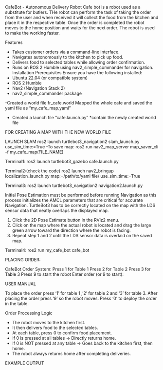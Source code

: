﻿CafeBot - Autonomous Delivery Robot
Cafe bot is a robot used as a substitute for butlers. THe robot can perform the task of taking the order from the user and when received it will collect the food from the kitchen and place it in the respective table. Once the order is completed the robot moves to the home position and waits for the next order. The robot is used to make the working faster.


Features
* Takes customer orders via a command-line interface.
* Navigates autonomously to the kitchen to pick up food.
* Delivers food to selected tables while allowing order confirmation.
* Runs on ROS 2 Humble using nav2_simple_commander for navigation.
Installation
Prerequisites
Ensure you have the following installed:
* Ubuntu 22.04 (or compatible system)
* ROS 2 Humble
* Nav2 (Navigation Stack 2)
* nav2_simple_commander package


-Created a world file fr_cafe.world 
Mapped the whole cafe and saved the yaml file as “my_cafe_map.yaml”
* Created a launch file “cafe.launch.py”
*contain the newly created world file






FOR CREATING A MAP WITH THE NEW WORLD FILE


LAUNCH SLAM
ros2 launch turtlebot3_navigation2 slam_launch.py use_sim_time:=True
-To save map:
ros2 run nav2_map_server map_saver_cli -f my_cafe_map(FILE_NAME)


Terminal1:
ros2 launch turtlebot3_gazebo cafe.launch.py


Terminal2:(check the code)
 ros2 launch nav2_bringup localization_launch.py map:=/path/to/yaml file/ use_sim_time:=True


Terminal3:
ros2 launch turtlebot3_navigation2 navigation2.launch.py


Initial Pose Estimation must be performed before running Navigation as this process initializes the AMCL parameters that are critical for accurate Navigation. TurtleBot3 has to be correctly located on the map with the LDS sensor data that neatly overlaps the displayed map.
1. Click the 2D Pose Estimate button in the RViz2 menu.
2. Click on the map where the actual robot is located and drag the large green arrow toward the direction where the robot is facing.
3. Repeat step 1 and 2 until the LDS sensor data is overlaid on the saved map.




Terminal4:
ros2 run my_cafe_bot cafe_bot


PLACING ORDER:


CafeBot Order System:
Press 1 for Table 1
Press 2 for Table 2
Press 3 for Table 3
Press 9 to start the robot
Enter order (or 9 to start):


USER MANUAL


To place the order press ‘1’ for table 1 ,’2’ for table 2 and ‘3’ for table 3. After placing the order press ‘9’ so the robot moves.
Press ‘0’ to deploy the order in the table.








Order Processing Logic
* The robot moves to the kitchen first.
* It then delivers food to the selected tables.
* At each table, press 0 to confirm food placement.
* If 0 is pressed at all tables → Directly returns home.
* If 0 is NOT pressed at any table → Goes back to the kitchen first, then home.
* The robot always returns home after completing deliveries.






















EXAMPLE OUTPUT